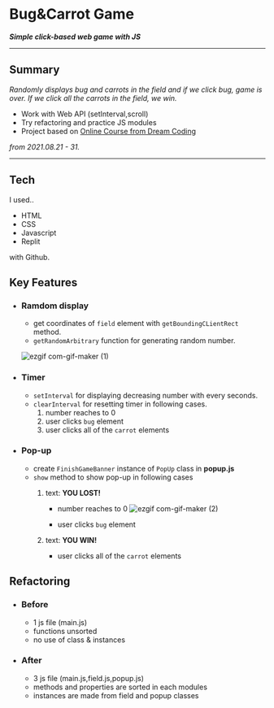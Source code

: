 # Bug&Carrot Game
***Simple click-based web game with JS***

---
## Summary
*Randomly displays bug and carrots in the field and if we click bug, game is over. If we click all the carrots in the field, we win.*

- Work with Web API (setInterval,scroll)
- Try refactoring and practice JS modules
- Project based on [Online Course from Dream Coding](https://academy.dream-coding.com/courses/browser101)

*from 2021.08.21 - 31.*

----

## Tech

I used..
- HTML
- CSS 
- Javascript 
- Replit

with Github.

## Key Features

-  ### Ramdom display
    - get coordinates of `field` element with `getBoundingCLientRect` method.
    - `getRandomArbitrary` function for generating random number.

    ![ezgif com-gif-maker (1)](https://user-images.githubusercontent.com/60536942/133957493-9dddc7af-0914-4ec9-a584-b9a889e72ca6.gif)



- ### Timer
    - `setInterval` for displaying decreasing number with every seconds.
    - `clearInterval` for resetting timer in following cases.
        1) number reaches to 0
        2) user clicks `bug` element
        3) user clicks all of the `carrot` elements

    

- ### Pop-up
    - create `FinishGameBanner` instance of `PopUp` class in **popup.js**
    - `show` method to show pop-up in following cases
        1) text: **YOU LOST!**
            - number reaches to 0 
                ![ezgif com-gif-maker (2)](https://user-images.githubusercontent.com/60536942/133957579-ec675c5d-677f-4894-ba0d-f9e30b9a603c.gif)

            - user clicks `bug` element
            
        2) text: **YOU WIN!**
            - user clicks all of the `carrot` elements
        

## Refactoring
- ###  Before
    - 1 js file (main.js)
    - functions unsorted
    - no use of class & instances
- ###  After
    - 3 js file (main.js,field.js,popup.js)
    - methods and properties are sorted in each modules
    - instances are made from field and popup classes
    




